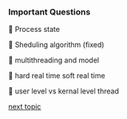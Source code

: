 ### Important Questions

🔰 Process state

🔰 Sheduling algorithm (fixed)

🔰 multithreading and model

🔰 hard real time soft real time

🔰 user level vs kernal level thread


[next topic](https://github.com/prashantjagtap2909/OS/tree/main/Topics/Operating%20System)
